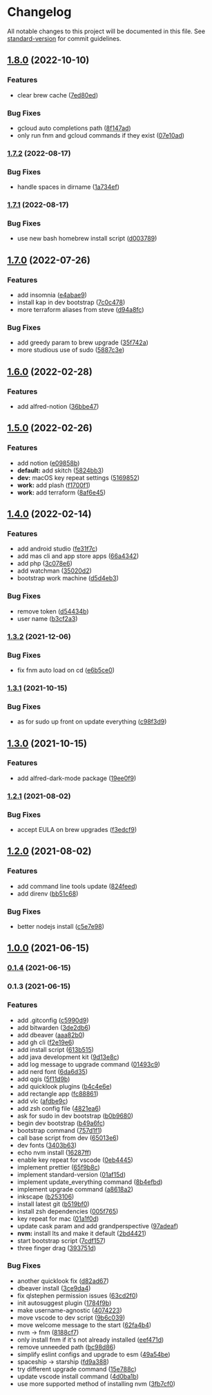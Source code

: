 # Changelog

All notable changes to this project will be documented in this file. See [standard-version](https://github.com/conventional-changelog/standard-version) for commit guidelines.

## [1.8.0](https://github.com/stdavis/dotfiles/compare/v1.7.2...v1.8.0) (2022-10-10)


### Features

* clear brew cache ([7ed80ed](https://github.com/stdavis/dotfiles/commit/7ed80ed54ce99c25ae810f93e97b92539da6e5a4))


### Bug Fixes

* gcloud auto completions path ([8f147ad](https://github.com/stdavis/dotfiles/commit/8f147adcccf4907004917a5d668a7d53da93e0b8))
* only run fnm and gcloud commands if they exist ([07e10ad](https://github.com/stdavis/dotfiles/commit/07e10addf4b1d38dd9170ad74220dbd5b0a7ba8d))

### [1.7.2](https://github.com/stdavis/dotfiles/compare/v1.7.1...v1.7.2) (2022-08-17)


### Bug Fixes

* handle spaces in dirname ([1a734ef](https://github.com/stdavis/dotfiles/commit/1a734efab777b0e0953246c3b4a711b49253a9dd))

### [1.7.1](https://github.com/stdavis/dotfiles/compare/v1.7.0...v1.7.1) (2022-08-17)


### Bug Fixes

* use new bash homebrew install script ([d003789](https://github.com/stdavis/dotfiles/commit/d0037896017c5300b7c4fbc1668cc34398f0af44))

## [1.7.0](https://github.com/stdavis/dotfiles/compare/v1.6.0...v1.7.0) (2022-07-26)


### Features

* add insomnia ([e4abae9](https://github.com/stdavis/dotfiles/commit/e4abae9d91a4351a76cf0a3da8f6756dc57739bb))
* install kap in dev bootstrap ([7c0c478](https://github.com/stdavis/dotfiles/commit/7c0c478366720799dfe0ee48ddd6edfbe5df2053))
* more terraform aliases from steve ([d94a8fc](https://github.com/stdavis/dotfiles/commit/d94a8fcc0b321e7a2a01cd0aa59ec96ae5e41b92))


### Bug Fixes

* add greedy param to brew upgrade ([35f742a](https://github.com/stdavis/dotfiles/commit/35f742a548507719120b15658a4d4a2d8be6ac6c))
* more studious use of sudo ([5887c3e](https://github.com/stdavis/dotfiles/commit/5887c3e1fa4b16e8629467cb0a79ec30415ee9a0))

## [1.6.0](https://github.com/stdavis/dotfiles/compare/v1.5.0...v1.6.0) (2022-02-28)


### Features

* add alfred-notion ([36bbe47](https://github.com/stdavis/dotfiles/commit/36bbe4706fc1147fab73ed161365cbb0a71f154f))

## [1.5.0](https://github.com/stdavis/dotfiles/compare/v1.4.0...v1.5.0) (2022-02-26)


### Features

* add notion ([e09858b](https://github.com/stdavis/dotfiles/commit/e09858bc5439b487026e7f2ed3b0aa9fdca7c33b))
* **default:** add skitch ([5824bb3](https://github.com/stdavis/dotfiles/commit/5824bb3326fe6ac1c5055a2d5c607347f9924d06))
* **dev:** macOS key repeat settings ([5169852](https://github.com/stdavis/dotfiles/commit/51698529654ec78dca404d6a27e02e09a4fa8052))
* **work:** add plash ([f1700f1](https://github.com/stdavis/dotfiles/commit/f1700f13e97a3bcd6d18899ae238807cb4936527))
* **work:** add terraform ([8af6e45](https://github.com/stdavis/dotfiles/commit/8af6e4516f065f4a9873297a989d82961b62eb91))

## [1.4.0](https://github.com/stdavis/dotfiles/compare/v1.3.2...v1.4.0) (2022-02-14)


### Features

* add android studio ([fe31f7c](https://github.com/stdavis/dotfiles/commit/fe31f7ce779092c9fcaf9f0342d693dfb280c7d5))
* add mas cli and app store apps ([66a4342](https://github.com/stdavis/dotfiles/commit/66a43421433f3b23183f7e48f6b12b764c65f43a))
* add php ([3c078e6](https://github.com/stdavis/dotfiles/commit/3c078e6b523ec8b0893ff63e434a3a3ba93b2268))
* add watchman ([35020d2](https://github.com/stdavis/dotfiles/commit/35020d2823664aae48cabf42bd10501088d5da72))
* bootstrap work machine ([d5d4eb3](https://github.com/stdavis/dotfiles/commit/d5d4eb309816462c65e9bb64f7f9a22007eebafb))


### Bug Fixes

* remove token ([d54434b](https://github.com/stdavis/dotfiles/commit/d54434b89b14652a2b6cbed87743b90cce84da60))
* user name ([b3cf2a3](https://github.com/stdavis/dotfiles/commit/b3cf2a3b862e9af6d7c2b468c954302873e9eaed))

### [1.3.2](https://github.com/stdavis/dotfiles/compare/v1.3.1...v1.3.2) (2021-12-06)


### Bug Fixes

* fix fnm auto load on cd ([e6b5ce0](https://github.com/stdavis/dotfiles/commit/e6b5ce05b8c77efc8349911ae265aeefb5621adc))

### [1.3.1](https://github.com/stdavis/dotfiles/compare/v1.3.0...v1.3.1) (2021-10-15)


### Bug Fixes

* as for sudo up front on update everything ([c98f3d9](https://github.com/stdavis/dotfiles/commit/c98f3d9019022e634fe50f46775db115dbbd87bd))

## [1.3.0](https://github.com/stdavis/dotfiles/compare/v1.2.1...v1.3.0) (2021-10-15)


### Features

* add alfred-dark-mode package ([19ee0f9](https://github.com/stdavis/dotfiles/commit/19ee0f9ecab644854cc9e9dd7f1d673915d3aa2b))

### [1.2.1](https://github.com/stdavis/dotfiles/compare/v1.2.0...v1.2.1) (2021-08-02)


### Bug Fixes

* accept EULA on brew upgrades ([f3edcf9](https://github.com/stdavis/dotfiles/commit/f3edcf9126fba83de52624e1bdbe255bae41acd6))

## [1.2.0](https://github.com/stdavis/dotfiles/compare/v1.1.0...v1.2.0) (2021-08-02)


### Features

* add command line tools update ([824feed](https://github.com/stdavis/dotfiles/commit/824feed8e41b93a17e26f7ed13f2253dce8004bb))
* add direnv ([bb51c68](https://github.com/stdavis/dotfiles/commit/bb51c687b0e6df5ea3172e47b18f2ee8e921b5cd))


### Bug Fixes

* better nodejs install ([c5e7e98](https://github.com/stdavis/dotfiles/commit/c5e7e983ffb2771fb79f80195e1f5cf2b2c0ffef))

## [1.0.0](https://github.com/stdavis/dotfiles/compare/v0.1.4...v1.0.0) (2021-06-15)

### [0.1.4](https://github.com/stdavis/dotfiles/compare/v0.1.3...v0.1.4) (2021-06-15)

### 0.1.3 (2021-06-15)


### Features

* add .gitconfig ([c5990d9](https://github.com/stdavis/dotfiles/commit/c5990d90f51fc87c837ad0c01cf4122e90913a03))
* add bitwarden ([3de2db6](https://github.com/stdavis/dotfiles/commit/3de2db68390959fac6d7a41f03c41153edc0b2fa))
* add dbeaver ([aaa82b0](https://github.com/stdavis/dotfiles/commit/aaa82b0809e7e4674b783f1be5d4c14ae3c29f0c))
* add gh cli ([f2e19e6](https://github.com/stdavis/dotfiles/commit/f2e19e63d07812a6832db4f47efe7ca064cb345f))
* add install script ([613b515](https://github.com/stdavis/dotfiles/commit/613b5155248a6909e92fd8c7af8edc62039485d7))
* add java development kit ([9d13e8c](https://github.com/stdavis/dotfiles/commit/9d13e8ca51f1db075f22b5eeecf093465c6d59cc))
* add log message to upgrade command ([01493c9](https://github.com/stdavis/dotfiles/commit/01493c97f26e48fc0c897b9e53fd35ad9a6801fb))
* add nerd font ([6da6d35](https://github.com/stdavis/dotfiles/commit/6da6d35a78259907db453f55a197f9ce9fe2278c))
* add qgis ([5f11d9b](https://github.com/stdavis/dotfiles/commit/5f11d9bcd08008bfe19c72b1bd3e573ce2163833))
* add quicklook plugins ([b4c4e6e](https://github.com/stdavis/dotfiles/commit/b4c4e6ebc259f5e1419dbc0d1d1e777ba37034ec))
* add rectangle app ([fc88861](https://github.com/stdavis/dotfiles/commit/fc88861c2a1d1421af2033b6d0f30b6f6dbdbca7))
* add vlc ([afdbe9c](https://github.com/stdavis/dotfiles/commit/afdbe9cf016de076b16a2911a8a0b1cedba92f6a))
* add zsh config file ([4821ea6](https://github.com/stdavis/dotfiles/commit/4821ea6b4181843aedf9e002ee5855b8859a4cfa))
* ask for sudo in dev bootstrap ([b0b9680](https://github.com/stdavis/dotfiles/commit/b0b96803c88569977314d3fbfdf031f2720a112e))
* begin dev bootstrap ([b49a6fc](https://github.com/stdavis/dotfiles/commit/b49a6fc7d11a0e166c892546d32b38bef7de80ac))
* bootstrap command ([757d1f1](https://github.com/stdavis/dotfiles/commit/757d1f108341a3b07c65ea0552027d30f0eb0f55))
* call base script from dev ([65013e6](https://github.com/stdavis/dotfiles/commit/65013e695949649cee4ca311ea7750f5afb99fdd))
* dev fonts ([3403b63](https://github.com/stdavis/dotfiles/commit/3403b638920b14f0e9b7907b9316d977e6d136a4))
* echo nvm install ([16287ff](https://github.com/stdavis/dotfiles/commit/16287ff5ce272a6d32ba613f3996caebbf25d5db))
* enable key repeat for vscode ([0eb4445](https://github.com/stdavis/dotfiles/commit/0eb44452591dc701d4808f08c363fd56182c15bb))
* implement prettier ([65f9b8c](https://github.com/stdavis/dotfiles/commit/65f9b8c568f158952f9442b0484401af256af244))
* implement standard-version ([01af15d](https://github.com/stdavis/dotfiles/commit/01af15d0d165a85d9f258b16315444bd9e40d367))
* implement update_everything command ([8b4efbd](https://github.com/stdavis/dotfiles/commit/8b4efbdf3854fb908a85e1c92ef04141547b3538))
* implement upgrade command ([a8618a2](https://github.com/stdavis/dotfiles/commit/a8618a21e893684926a67bd6b6183726529fcadb))
* inkscape ([b253106](https://github.com/stdavis/dotfiles/commit/b25310676705590366f108e2de6814c86abf2311))
* install latest git ([b519bf0](https://github.com/stdavis/dotfiles/commit/b519bf0ef250e3161945a5be94645851f6a93d71))
* install zsh dependencies ([005f765](https://github.com/stdavis/dotfiles/commit/005f765da737607926b73589266f4783232c8dcd))
* key repeat for mac ([01a1f0d](https://github.com/stdavis/dotfiles/commit/01a1f0d7b68e52aedc6375a96a02fae8dd5b427f))
* update cask param and add grandperspective ([97adeaf](https://github.com/stdavis/dotfiles/commit/97adeaf4f04fc33b2ecc2fe2f064423a899da841))
* **nvm:** install lts and make it default ([2bd4421](https://github.com/stdavis/dotfiles/commit/2bd4421dc38a48dee5d3665f151d8a58759b5574))
* start bootstrap script ([7cdf157](https://github.com/stdavis/dotfiles/commit/7cdf1572e9d466855dc1746b7b00a006bb1db839))
* three finger drag ([393751d](https://github.com/stdavis/dotfiles/commit/393751d9b1a27cf55f934448c473ce2bcd7a25e9))


### Bug Fixes

* another quicklook fix ([d82ad67](https://github.com/stdavis/dotfiles/commit/d82ad674a5b457186e5489bd837a771793e29661))
* dbeaver install ([3ce9da4](https://github.com/stdavis/dotfiles/commit/3ce9da4e1e3ddf6036df4d30fe6ed9e1a2c15219))
* fix qlstephen permission issues ([63cd2f0](https://github.com/stdavis/dotfiles/commit/63cd2f00dd99d3e979d09bfe5ceb2d1becad192c))
* init autosuggest plugin ([1784f9b](https://github.com/stdavis/dotfiles/commit/1784f9b009b24e0f76452d3800db2e8ce5030b0d))
* make username-agnostic ([4074223](https://github.com/stdavis/dotfiles/commit/4074223abd6942f389ce017ba11e2ee0f33a92be))
* move vscode to dev script ([9b6c039](https://github.com/stdavis/dotfiles/commit/9b6c039118f64ca06994f0e4c77c1492fca6901f))
* move welcome message to the start ([62fa4b4](https://github.com/stdavis/dotfiles/commit/62fa4b491fc75c7fa01b4e11951f5f82f4516385))
* nvm -> fnm ([8188cf7](https://github.com/stdavis/dotfiles/commit/8188cf737bab2909333de6629ce4d22535c18a74))
* only install fnm if it's not already installed ([eef471d](https://github.com/stdavis/dotfiles/commit/eef471d9b99c648c9120df80e2d05b561a2ac58d))
* remove unneeded path ([bc98d86](https://github.com/stdavis/dotfiles/commit/bc98d8640a1c668aa968e162f0e8499444ec1902))
* simplify eslint configs and upgrade to esm ([49a54be](https://github.com/stdavis/dotfiles/commit/49a54bec8e4ccf56acbb895db835d5bf8a65fcd9))
* spaceship -> starship ([fd9a388](https://github.com/stdavis/dotfiles/commit/fd9a38836561abec17a6c7fa0146dec0c5fdb544))
* try different upgrade command ([15e788c](https://github.com/stdavis/dotfiles/commit/15e788cc0408e368a3713775f848b7f86c5f2426))
* update vscode install command ([4d0ba1b](https://github.com/stdavis/dotfiles/commit/4d0ba1ba5e60308ed3749d2f72346f5230384350))
* use more supported method of installing nvm ([3fb7cf0](https://github.com/stdavis/dotfiles/commit/3fb7cf02dc972f5415c22d363629221b9ec2aaea))
